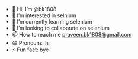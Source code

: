 - 👋 Hi, I’m @bk1808
- 👀 I’m interested in selnium
- 🌱 I’m currently learning selenium
- 💞️ I’m looking to collaborate on selenium
- 📫 How to reach me praveen.bk1808@gmail.com
- 😄 Pronouns: hi
- ⚡ Fun fact: bye

<!---
bk1808/bk1808 is a ✨ special ✨ repository because its `README.md` (this file) appears on your GitHub profile.
You can click the Preview link to take a look at your changes.
--->
